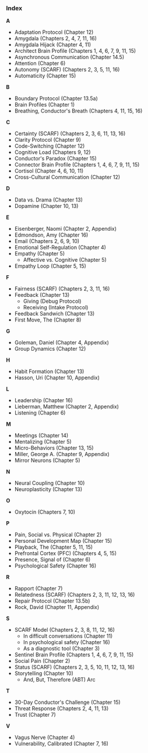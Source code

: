 ### **Index**

**A**
*   Adaptation Protocol (Chapter 12)
*   Amygdala (Chapters 2, 4, 7, 11, 16)
*   Amygdala Hijack (Chapter 4, 11)
*   Architect Brain Profile (Chapters 1, 4, 6, 7, 9, 11, 15)
*   Asynchronous Communication (Chapter 14.5)
*   Attention (Chapter 6)
*   Autonomy (SCARF) (Chapters 2, 3, 5, 11, 16)
*   Automaticity (Chapter 15)

**B**
*   Boundary Protocol (Chapter 13.5a)
*   Brain Profiles (Chapter 1)
*   Breathing, Conductor's Breath (Chapters 4, 11, 15, 16)

**C**
*   Certainty (SCARF) (Chapters 2, 3, 6, 11, 13, 16)
*   Clarity Protocol (Chapter 9)
*   Code-Switching (Chapter 12)
*   Cognitive Load (Chapters 9, 12)
*   Conductor's Paradox (Chapter 15)
*   Connector Brain Profile (Chapters 1, 4, 6, 7, 9, 11, 15)
*   Cortisol (Chapter 4, 6, 10, 11)
*   Cross-Cultural Communication (Chapter 12)

**D**
*   Data vs. Drama (Chapter 13)
*   Dopamine (Chapter 10, 13)

**E**
*   Eisenberger, Naomi (Chapter 2, Appendix)
*   Edmondson, Amy (Chapter 16)
*   Email (Chapters 2, 6, 9, 10)
*   Emotional Self-Regulation (Chapter 4)
*   Empathy (Chapter 5)
    *   Affective vs. Cognitive (Chapter 5)
*   Empathy Loop (Chapter 5, 15)

**F**
*   Fairness (SCARF) (Chapters 2, 3, 11, 16)
*   Feedback (Chapter 13)
    *   Giving (Debug Protocol)
    *   Receiving (Intake Protocol)
*   Feedback Sandwich (Chapter 13)
*   First Move, The (Chapter 8)

**G**
*   Goleman, Daniel (Chapter 4, Appendix)
*   Group Dynamics (Chapter 12)

**H**
*   Habit Formation (Chapter 13)
*   Hasson, Uri (Chapter 10, Appendix)

**L**
*   Leadership (Chapter 16)
*   Lieberman, Matthew (Chapter 2, Appendix)
*   Listening (Chapter 6)

**M**
*   Meetings (Chapter 14)
*   Mentalizing (Chapter 5)
*   Micro-Behaviors (Chapter 13, 15)
*   Miller, George A. (Chapter 9, Appendix)
*   Mirror Neurons (Chapter 5)

**N**
*   Neural Coupling (Chapter 10)
*   Neuroplasticity (Chapter 13)

**O**
*   Oxytocin (Chapters 7, 10)

**P**
*   Pain, Social vs. Physical (Chapter 2)
*   Personal Development Map (Chapter 15)
*   Playback, The (Chapter 5, 11, 15)
*   Prefrontal Cortex (PFC) (Chapters 4, 5, 15)
*   Presence, Signal of (Chapter 6)
*   Psychological Safety (Chapter 16)

**R**
*   Rapport (Chapter 7)
*   Relatedness (SCARF) (Chapters 2, 3, 11, 12, 13, 16)
*   Repair Protocol (Chapter 13.5b)
*   Rock, David (Chapter 11, Appendix)

**S**
*   SCARF Model (Chapters 2, 3, 8, 11, 12, 16)
    *   In difficult conversations (Chapter 11)
    *   In psychological safety (Chapter 16)
    *   As a diagnostic tool (Chapter 3)
*   Sentinel Brain Profile (Chapters 1, 4, 6, 7, 9, 11, 15)
*   Social Pain (Chapter 2)
*   Status (SCARF) (Chapters 2, 3, 5, 10, 11, 12, 13, 16)
*   Storytelling (Chapter 10)
    *   And, But, Therefore (ABT) Arc

**T**
*   30-Day Conductor's Challenge (Chapter 15)
*   Threat Response (Chapters 2, 4, 11, 13)
*   Trust (Chapter 7)

**V**
*   Vagus Nerve (Chapter 4)
*   Vulnerability, Calibrated (Chapter 7, 16)
      